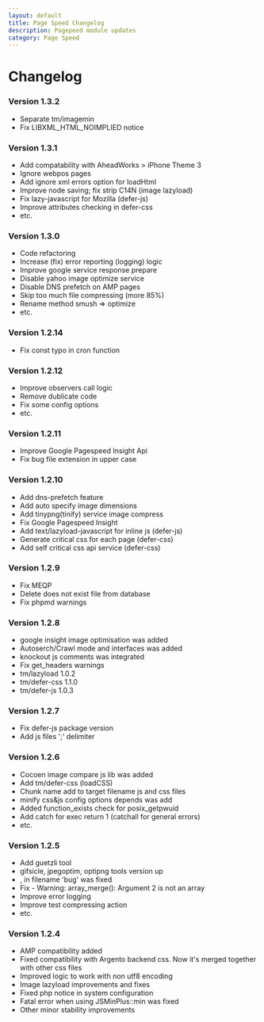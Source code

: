 ```yaml
---
layout: default
title: Page Speed Changelog
description: Pagepeed module updates
category: Page Speed
---
```


# Changelog

### Version 1.3.2

- Separate tm/imagemin
- Fix LIBXML_HTML_NOIMPLIED notice

### Version 1.3.1

- Add compatability with AheadWorks > iPhone Theme 3
- Ignore webpos pages
- Add ignore xml errors option for loadHtml
- Improve node saving; fix strip C14N (image lazyload)
- Fix lazy-javascript for Mozilla (defer-js)
- Improve attributes checking in defer-css
- etc.

### Version 1.3.0

- Code refactoring
- Increase (fix) error reporting (logging) logic
- Improve google service response prepare
- Disable yahoo image optimize service
- Disable DNS prefetch on AMP pages
- Skip too much file compressing (more 85%)
- Rename method smush => optimize
- etc.

### Version 1.2.14

- Fix const typo in cron function

### Version 1.2.12

- Improve observers call logic
- Remove dublicate code
- Fix some config options
- etc.

### Version 1.2.11

- Improve Google Pagespeed Insight Api
- Fix bug file extension in upper case

### Version 1.2.10

- Add dns-prefetch feature
- Add auto specify image dimensions
- Add tinypng(tinify) service image compress
- Fix Google Pagespeed Insight
- Add text/lazyload-javascript for inline js (defer-js)
- Generate critical css for each page (defer-css)
- Add self critical css api service (defer-css)

### Version 1.2.9

 -  Fix MEQP
 -  Delete does not exist file from database
 -  Fix phpmd warnings

### Version 1.2.8

 -  google insight image optimisation was added
 -  Autoserch/Crawl mode and interfaces was added
 -  knockout js comments was integrated
 -  Fix get_headers warnings
 -  tm/lazyload 1.0.2
 -  tm/defer-css 1.1.0
 -  tm/defer-js 1.0.3

### Version 1.2.7

 -  Fix defer-js package version
 -  Add js files ';' delimiter

### Version 1.2.6

 -  Cocoen image compare js lib was added
 -  Add tm/defer-css (loadCSS)
 -  Chunk name add to target filename js and css files
 -  minify css&js config options depends was add
 -  Added function_exists check for posix_getpwuid
 -  Add catch for exec return 1 (catchall for general errors)
 -  etc.

### Version 1.2.5

 -  Add guetzli tool
 -  gifsicle, jpegoptim, optipng tools version up
 -  , in filename 'bug' was fixed
 -  Fix - Warning: array_merge(): Argument 2 is not an array
 -  Improve error logging
 -  Improve test compressing action
 -  etc.


### Version 1.2.4

 -  AMP compatibility added
 -  Fixed compatibility with Argento backend css. Now it's merged together with
    other css files
 -  Improved logic to work with non utf8 encoding
 -  Image lazyload improvements and fixes
 -  Fixed php notice in system configuration
 -  Fatal error when using JSMinPlus::min was fixed
 -  Other minor stability improvements
